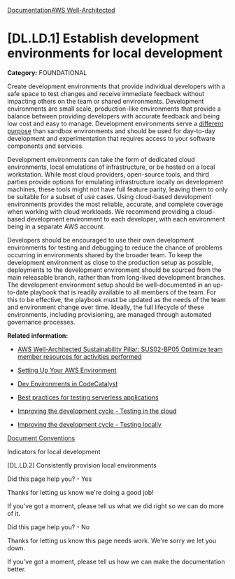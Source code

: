 [Documentation](/index.html)[AWS Well-Architected](devops-guidance.html)

# [DL.LD.1] Establish development environments for local development

**Category:** FOUNDATIONAL

Create development environments that provide individual developers with a safe space to test changes and receive immediate feedback without impacting others on the team or shared environments. Development environments are small scale, production-like environments that provide a balance between providing developers with accurate feedback and being low cost and easy to manage. Development environments serve a [different purpose](https://docs.aws.amazon.com/whitepapers/latest/organizing-your-aws-environment/sandbox-ou.html#sandbox-and-development-environments) than sandbox environments and should be used for day-to-day development and experimentation that requires access to your software components and services.

Development environments can take the form of dedicated cloud environments, local emulations of infrastructure, or be hosted on a local workstation. While most cloud providers, open-source tools, and third parties provide options for emulating infrastructure locally on development machines, these tools might not have full feature parity, leaving them to only be suitable for a subset of use cases. Using cloud-based development environments provides the most reliable, accurate, and complete coverage when working with cloud workloads. We recommend providing a cloud-based development environment to each developer, with each environment being in a separate AWS account.

Developers should be encouraged to use their own development environments for testing and debugging to reduce the chance of problems occurring in environments shared by the broader team. To keep the development environment as close to the production setup as possible, deployments to the development environment should be sourced from the main releasable branch, rather than from long-lived development branches. The development environment setup should be well-documented in an up-to-date playbook that is readily available to all members of the team. For this to be effective, the playbook must be updated as the needs of the team and environment change over time. Ideally, the full lifecycle of these environments, including provisioning, are managed through automated governance processes.

**Related information:**

* [AWS Well-Architected Sustainability Pillar: SUS02-BP05 Optimize team member resources for activities performed](https://docs.aws.amazon.com/wellarchitected/latest/sustainability-pillar/sus_sus_user_a6.html)

* [Setting Up Your AWS Environment](https://aws.amazon.com/getting-started/guides/setup-environment/)

* [Dev Environments in CodeCatalyst](https://docs.aws.amazon.com/codecatalyst/latest/userguide/devenvironment.html)

* [Best practices for testing serverless applications](https://docs.aws.amazon.com/prescriptive-guidance/latest/serverless-application-testing/best-practices.html)

* [Improving the development cycle - Testing in the cloud](https://docs.aws.amazon.com/prescriptive-guidance/latest/hexagonal-architectures/improve-dev-cycle.html)

* [Improving the development cycle - Testing locally](https://docs.aws.amazon.com/prescriptive-guidance/latest/hexagonal-architectures/improve-dev-cycle.html)


[Document Conventions](/general/latest/gr/docconventions.html)

Indicators for local development

\[DL.LD.2] Consistently provision local environments

Did this page help you? - Yes

Thanks for letting us know we're doing a good job!

If you've got a moment, please tell us what we did right so we can do more of it.

Did this page help you? - No

Thanks for letting us know this page needs work. We're sorry we let you down.

If you've got a moment, please tell us how we can make the documentation better.</awsdocs-view></awsui-app-layout>